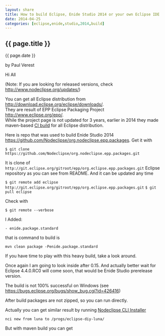 ```yaml
---
layout: share
title: How to build Eclipse, Enide Studio 2014 or your own Eclipse IDE
date: 2014-04-25
categories: [eclipse,enide,studio,2014,build]
---
```



## {{ page.title }}

<p class="meta">{{ page.date }}</p> by Paul Verest

Hi All

(Note: If you are looking for released versions, check <http://www.nodeclipse.org/updates/>)

You can get all Eclipse distribution from <http://download.eclipse.org/eclipse/downloads/>.  
They are result of EPP Eclipse Packaging Project <http://www.eclipse.org/epp/>.  
While the project page is not updated for 3 years, earlier in 2014 they made maven-based [CI build](https://hudson.eclipse.org/hudson/) for all Eclipse distribution.

Here is repo that was used to build Enide Studio 2014
<https://github.com/Nodeclipse/org.nodeclipse.epp.packages>.
Get it with 

`$ git clone https://github.com/Nodeclipse/org.nodeclipse.epp.packages.git`
		
It is clone of `http://git.eclipse.org/gitroot/epp/org.eclipse.epp.packages.git` Eclipse repository as you can see from README.
And it can be updated any time

`$ git remote add eclipse http://git.eclipse.org/gitroot/epp/org.eclipse.epp.packages.git`
`$ git pull eclipse`

Check with

`$ git remote --verbose`

I Added:

`- enide.package.standard`

that is command to build is  

`mvn clean package -Penide.package.standard`

If you have time to play with this heavy build, take a look around.

Once again I am going to look inside after 0.15.
And actually better wait for Eclipse 4.4.0.RC0 will come soon,
that would be Enide Studio prerelease version.

The build is not 100% successful on Windows  (see <https://bugs.eclipse.org/bugs/show_bug.cgi?id=426416>)

After build packages are not zipped, so you can run directly.

Actually you can get similar result by running [Nodeclipse CLI Installer](http://marketplace.eclipse.org/content/nodeclipse-cli-installer)

`nci new from luna to /progs/eclipse-diy-luna/`

But with maven build you can get 
